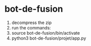 # bot-de-fusion
1. decompress the zip
2. run the commands:
  1. source bot-de-fusion/bin/activate
  2. python3 bot-de-fusion/projet/app.py
